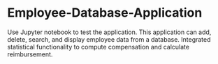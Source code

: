 # Employee-Database-Application
Use Jupyter notebook to test the application.
This application can add, delete, search, and display employee data from a database.
Integrated statistical functionality to compute compensation and calculate reimbursement.

